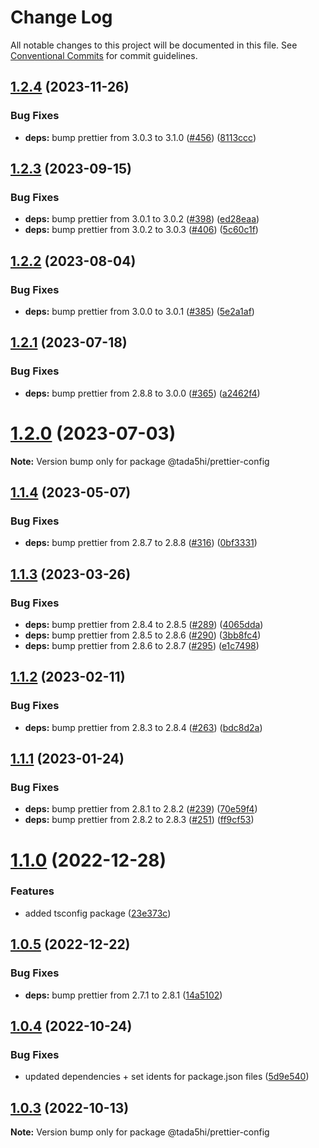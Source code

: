 # Change Log

All notable changes to this project will be documented in this file.
See [Conventional Commits](https://conventionalcommits.org) for commit guidelines.

## [1.2.4](https://github.com/tada5hi/javascript/compare/@tada5hi/prettier-config@1.2.3...@tada5hi/prettier-config@1.2.4) (2023-11-26)


### Bug Fixes

* **deps:** bump prettier from 3.0.3 to 3.1.0 ([#456](https://github.com/tada5hi/javascript/issues/456)) ([8113ccc](https://github.com/tada5hi/javascript/commit/8113ccc94ecaae0a83e5cc92322be9e2fa887575))





## [1.2.3](https://github.com/tada5hi/javascript/compare/@tada5hi/prettier-config@1.2.2...@tada5hi/prettier-config@1.2.3) (2023-09-15)


### Bug Fixes

* **deps:** bump prettier from 3.0.1 to 3.0.2 ([#398](https://github.com/tada5hi/javascript/issues/398)) ([ed28eaa](https://github.com/tada5hi/javascript/commit/ed28eaa4d5318fb69ad84689c19634c0d1edd712))
* **deps:** bump prettier from 3.0.2 to 3.0.3 ([#406](https://github.com/tada5hi/javascript/issues/406)) ([5c60c1f](https://github.com/tada5hi/javascript/commit/5c60c1f0fab5553f1deb106277090eedd6d169c2))





## [1.2.2](https://github.com/tada5hi/javascript/compare/@tada5hi/prettier-config@1.2.1...@tada5hi/prettier-config@1.2.2) (2023-08-04)


### Bug Fixes

* **deps:** bump prettier from 3.0.0 to 3.0.1 ([#385](https://github.com/tada5hi/javascript/issues/385)) ([5e2a1af](https://github.com/tada5hi/javascript/commit/5e2a1afea277e58c57da447f0ddd0f4d1bc98f97))





## [1.2.1](https://github.com/tada5hi/javascript/compare/@tada5hi/prettier-config@1.2.0...@tada5hi/prettier-config@1.2.1) (2023-07-18)


### Bug Fixes

* **deps:** bump prettier from 2.8.8 to 3.0.0 ([#365](https://github.com/tada5hi/javascript/issues/365)) ([a2462f4](https://github.com/tada5hi/javascript/commit/a2462f4e19e6e4e2a97fc0a9504f5f66717cef16))





# [1.2.0](https://github.com/tada5hi/javascript/compare/@tada5hi/prettier-config@1.1.4...@tada5hi/prettier-config@1.2.0) (2023-07-03)

**Note:** Version bump only for package @tada5hi/prettier-config





## [1.1.4](https://github.com/tada5hi/javascript/compare/@tada5hi/prettier-config@1.1.3...@tada5hi/prettier-config@1.1.4) (2023-05-07)


### Bug Fixes

* **deps:** bump prettier from 2.8.7 to 2.8.8 ([#316](https://github.com/tada5hi/javascript/issues/316)) ([0bf3331](https://github.com/tada5hi/javascript/commit/0bf3331c8cdc8fc7cf27bf58989b176d6613a63a))





## [1.1.3](https://github.com/tada5hi/javascript/compare/@tada5hi/prettier-config@1.1.2...@tada5hi/prettier-config@1.1.3) (2023-03-26)


### Bug Fixes

* **deps:** bump prettier from 2.8.4 to 2.8.5 ([#289](https://github.com/tada5hi/javascript/issues/289)) ([4065dda](https://github.com/tada5hi/javascript/commit/4065dda1baab33aaa29ef3d258aac87a0d28f44e))
* **deps:** bump prettier from 2.8.5 to 2.8.6 ([#290](https://github.com/tada5hi/javascript/issues/290)) ([3bb8fc4](https://github.com/tada5hi/javascript/commit/3bb8fc44a439b83576b0a8a8787afe3c22759245))
* **deps:** bump prettier from 2.8.6 to 2.8.7 ([#295](https://github.com/tada5hi/javascript/issues/295)) ([e1c7498](https://github.com/tada5hi/javascript/commit/e1c7498bf9ce6fa4c8ff6279a2d06a60fb0cbe2a))





## [1.1.2](https://github.com/tada5hi/javascript/compare/@tada5hi/prettier-config@1.1.1...@tada5hi/prettier-config@1.1.2) (2023-02-11)


### Bug Fixes

* **deps:** bump prettier from 2.8.3 to 2.8.4 ([#263](https://github.com/tada5hi/javascript/issues/263)) ([bdc8d2a](https://github.com/tada5hi/javascript/commit/bdc8d2a78fd795e448849ca54701108d1bb844d5))





## [1.1.1](https://github.com/tada5hi/javascript/compare/@tada5hi/prettier-config@1.1.0...@tada5hi/prettier-config@1.1.1) (2023-01-24)


### Bug Fixes

* **deps:** bump prettier from 2.8.1 to 2.8.2 ([#239](https://github.com/tada5hi/javascript/issues/239)) ([70e59f4](https://github.com/tada5hi/javascript/commit/70e59f474d4a36a6f9c4e2ce63ddcb31757c47ef))
* **deps:** bump prettier from 2.8.2 to 2.8.3 ([#251](https://github.com/tada5hi/javascript/issues/251)) ([ff9cf53](https://github.com/tada5hi/javascript/commit/ff9cf5325d5f644bf14020268f24adaf22a53ffb))





# [1.1.0](https://github.com/tada5hi/javascript/compare/@tada5hi/prettier-config@1.0.5...@tada5hi/prettier-config@1.1.0) (2022-12-28)


### Features

* added tsconfig package ([23e373c](https://github.com/tada5hi/javascript/commit/23e373ce7eaaa63f977f09f789c57811f2d61c43))





## [1.0.5](https://github.com/tada5hi/javascript/compare/@tada5hi/prettier-config@1.0.4...@tada5hi/prettier-config@1.0.5) (2022-12-22)


### Bug Fixes

* **deps:** bump prettier from 2.7.1 to 2.8.1 ([14a5102](https://github.com/tada5hi/javascript/commit/14a5102d9e878b767988588ca77d909b46ca90ae))





## [1.0.4](https://github.com/tada5hi/javascript/compare/@tada5hi/prettier-config@1.0.3...@tada5hi/prettier-config@1.0.4) (2022-10-24)

### Bug Fixes

- updated dependencies + set idents for package.json files ([5d9e540](https://github.com/tada5hi/javascript/commit/5d9e540ea7e032194cfd913f7345d6ae7abe315e))

## [1.0.3](https://github.com/tada5hi/javascript/compare/@tada5hi/prettier-config@1.0.2...@tada5hi/prettier-config@1.0.3) (2022-10-13)

**Note:** Version bump only for package @tada5hi/prettier-config
